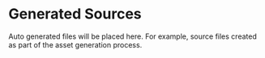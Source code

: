 Generated Sources
=================

Auto generated files will be placed here. For example, source files created as part of the asset generation process.

